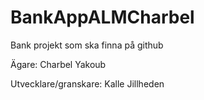 # BankAppALMCharbel

Bank projekt som ska finna på github

Ägare: Charbel Yakoub

Utvecklare/granskare: Kalle Jillheden
